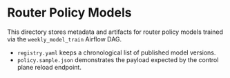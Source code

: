 # Router Policy Models

This directory stores metadata and artifacts for router policy models trained via the `weekly_model_train` Airflow DAG.

- `registry.yaml` keeps a chronological list of published model versions.
- `policy.sample.json` demonstrates the payload expected by the control plane reload endpoint.
